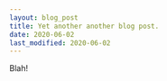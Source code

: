 ```yaml
---
layout: blog_post
title: Yet another another blog post.
date: 2020-06-02
last_modified: 2020-06-02
---
```

Blah!
